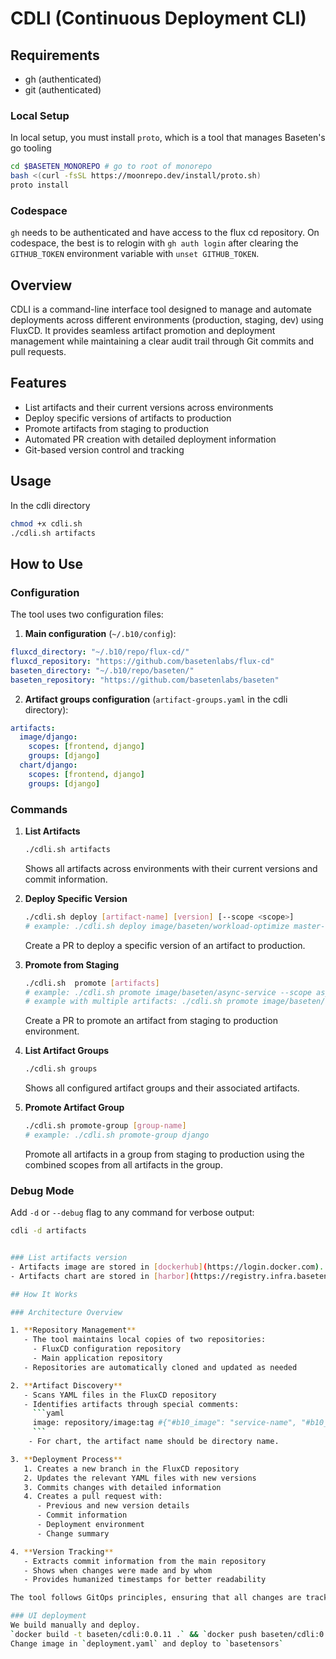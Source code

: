 # CDLI (Continuous Deployment CLI)
## Requirements
- gh (authenticated)
- git (authenticated)

### Local Setup
In local setup, you must install `proto`, which is a tool that manages Baseten's go tooling

```bash
cd $BASETEN_MONOREPO # go to root of monorepo
bash <(curl -fsSL https://moonrepo.dev/install/proto.sh)
proto install
```

### Codespace
`gh` needs to be authenticated and have access to the flux cd repository. On codespace, the best is to relogin with `gh auth login` after clearing the `GITHUB_TOKEN` environment variable with `unset GITHUB_TOKEN`.
## Overview
CDLI is a command-line interface tool designed to manage and automate deployments across different environments (production, staging, dev) using FluxCD. It provides seamless artifact promotion and deployment management while maintaining a clear audit trail through Git commits and pull requests.

## Features
- List artifacts and their current versions across environments
- Deploy specific versions of artifacts to production
- Promote artifacts from staging to production
- Automated PR creation with detailed deployment information
- Git-based version control and tracking

## Usage
In the cdli directory
```bash
chmod +x cdli.sh
./cdli.sh artifacts
```

## How to Use

### Configuration

The tool uses two configuration files:

1. **Main configuration** (`~/.b10/config`):
```yaml
fluxcd_directory: "~/.b10/repo/flux-cd/"
fluxcd_repository: "https://github.com/basetenlabs/flux-cd"
baseten_directory: "~/.b10/repo/baseten/"
baseten_repository: "https://github.com/basetenlabs/baseten"
```

2. **Artifact groups configuration** (`artifact-groups.yaml` in the cdli directory):
```yaml
artifacts:
  image/django:
    scopes: [frontend, django]
    groups: [django]
  chart/django:
    scopes: [frontend, django]
    groups: [django]
```

### Commands

1. **List Artifacts**
   ```bash
   ./cdli.sh artifacts
   ```
   Shows all artifacts across environments with their current versions and commit information.

2. **Deploy Specific Version**
   ```bash
   ./cdli.sh deploy [artifact-name] [version] [--scope <scope>]
   # example: ./cdli.sh deploy image/baseten/workload-optimize master-12434343-20250410210554 --scope workload-optimize
   ```
   Create a PR to deploy a specific version of an artifact to production.

3. **Promote from Staging**
   ```bash
   ./cdli.sh  promote [artifacts]
   # example: ./cdli.sh promote image/baseten/async-service --scope async-service
   # example with multiple artifacts: ./cdli.sh promote image/baseten/async-service image/baseten/workload-optimize --scope async-service workload-optimize
   ```
   Create a PR to promote an artifact from staging to production environment.

4. **List Artifact Groups**
   ```bash
   ./cdli.sh groups
   ```
   Shows all configured artifact groups and their associated artifacts.

5. **Promote Artifact Group**
   ```bash
   ./cdli.sh promote-group [group-name]
   # example: ./cdli.sh promote-group django
   ```
   Promote all artifacts in a group from staging to production using the combined scopes from all artifacts in the group.

### Debug Mode
Add `-d` or `--debug` flag to any command for verbose output:
```bash
cdli -d artifacts


### List artifacts version
- Artifacts image are stored in [dockerhub](https://login.docker.com). Use credentials stored in 1password to connect.
- Artifacts chart are stored in [harbor](https://registry.infra.basetensors.com). Use credentials stored in 1password to connect.

## How It Works

### Architecture Overview

1. **Repository Management**
   - The tool maintains local copies of two repositories:
     - FluxCD configuration repository
     - Main application repository
   - Repositories are automatically cloned and updated as needed

2. **Artifact Discovery**
   - Scans YAML files in the FluxCD repository
   - Identifies artifacts through special comments:
     ```yaml
     image: repository/image:tag #{"#b10_image": "service-name", "#b10_env": "production"}
     ```
    - For chart, the artifact name should be directory name.

3. **Deployment Process**
   1. Creates a new branch in the FluxCD repository
   2. Updates the relevant YAML files with new versions
   3. Commits changes with detailed information
   4. Creates a pull request with:
      - Previous and new version details
      - Commit information
      - Deployment environment
      - Change summary

4. **Version Tracking**
   - Extracts commit information from the main repository
   - Shows when changes were made and by whom
   - Provides humanized timestamps for better readability

The tool follows GitOps principles, ensuring that all changes are tracked, reviewable, and reversible through standard Git workflows.

### UI deployment
We build manually and deploy.
`docker build -t baseten/cdli:0.0.11 .` && `docker push baseten/cdli:0.0.11`
Change image in `deployment.yaml` and deploy to `basetensors`
